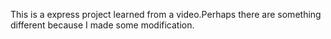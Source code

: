 This is a express project learned from a video.Perhaps there are something different because I made some modification.
